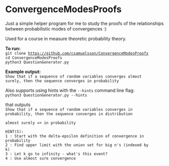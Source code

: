 # ConvergenceModesProofs
Just a simple helper program for me to study the proofs of the relationships between probabilistic modes of convergences :)

Used for a course in measure theoretic probability theory.

**To run:**  
<code>git clone https://github.com/csamuelsson/ConvergenceModesProofs</code>   
<code>cd ConvergenceModesProofs</code>   
<code>python3 QuestionGenerator.py</code>

**Example output:**  
<code>Show that if a sequence of random variables converges almost surely, then the sequence converges in probability</code>

Also supports using hints with the <code>--hints</code> command line flag:    
<code>python3 QuestionGenerator.py --hints</code>  

that outputs  
<code>Show that if a sequence of random variables converges in probability, then the sequence converges in distribution</code>  

<code>almost surely => in probability</code>  
  
<code>HINT(S):</code>  
<code>1 :  Start with the delta-epsilon definition of convergence in probability</code>  
<code>2 :  Find upper limit with the union set for big n's (indexed by k)</code>  
<code>3 :  Let k go to infinity - what's this event?</code>  
<code>4 :  Use almost sure convergence</code>  
